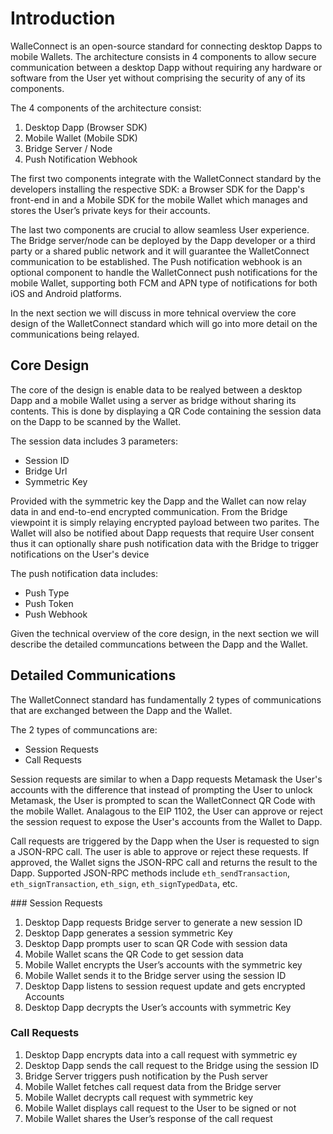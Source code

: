 # Introduction

WalleConnect is an open-source standard for connecting desktop Dapps to mobile Wallets. The architecture consists in 4 components to allow secure communication between a desktop Dapp without requiring any hardware or software from the User yet without comprising the security of any of its components.

The 4 components of the architecture consist:

1. Desktop Dapp (Browser SDK)
2. Mobile Wallet (Mobile SDK)
3. Bridge Server / Node
4. Push Notification Webhook

The first two components integrate with the WalletConnect standard by the developers installing the respective SDK: a Browser SDK for the Dapp's front-end in and a Mobile SDK for the mobile Wallet which manages and stores the User’s private keys for their accounts.

The last two components are crucial to allow seamless User experience. The Bridge server/node can be deployed by the Dapp developer or a third party or a shared public network and it will guarantee the WalletConnect communication to be established. The Push notification webhook is an optional component to handle the WalletConnect push notifications for the mobile Wallet, supporting both FCM and APN type of notifications for both iOS and Android platforms.

In the next section we will discuss in more tehnical overview the core design of the WalletConnect standard which will go into more detail on the communications being relayed.

## Core Design

The core of the design is enable data to be realyed between a desktop Dapp and a mobile Wallet using a server as bridge without sharing its contents. This is done by displaying a QR Code containing the session data on the Dapp to be scanned by the Wallet.

The session data includes 3 parameters:

- Session ID
- Bridge Url
- Symmetric Key

Provided with the symmetric key the Dapp and the Wallet can now relay data in and end-to-end encrypted communication. From the Bridge viewpoint it is simply relaying encrypted payload between two parites. The Wallet will also be notified about Dapp requests that require User consent thus it can optionally share push notification data with the Bridge to trigger notifications on the User's device

The push notification data includes:

- Push Type
- Push Token
- Push Webhook

Given the technical overview of the core design, in the next section we will describe the detailed communcations between the Dapp and the Wallet.

## Detailed Communications

The WalletConnect standard has fundamentally 2 types of communications that are exchanged between the Dapp and the Wallet.

The 2 types of communcations are:

- Session Requests
- Call Requests

Session requests are similar to when a Dapp requests Metamask the User's accounts with the difference that instead of prompting the User to unlock Metamask, the User is prompted to scan the WalletConnect QR Code with the mobile Wallet. Analagous to the EIP 1102, the User can approve or reject the session request to expose the User's accounts from the Wallet to Dapp.

Call requests are triggered by the Dapp when the User is requested to sign a JSON-RPC call. The user is able to approve or reject these requests. If approved, the Wallet signs the JSON-RPC call and returns the result to the Dapp. Supported JSON-RPC methods include `eth_sendTransaction`, `eth_signTransaction`, `eth_sign`, `eth_signTypedData`, etc.

### Session Requests

1. Desktop Dapp requests Bridge server to generate a new session ID
2. Desktop Dapp generates a session symmetric Key
3. Desktop Dapp prompts user to scan QR Code with session data
4. Mobile Wallet scans the QR Code to get session data
5. Mobile Wallet encrypts the User’s accounts with the symmetric key
6. Mobile Wallet sends it to the Bridge server using the session ID
7. Desktop Dapp listens to session request update and gets encrypted Accounts
8. Desktop Dapp decrypts the User’s accounts with symmetric Key

### Call Requests

1. Desktop Dapp encrypts data into a call request with symmetric ey
2. Desktop Dapp sends the call request to the Bridge using the session ID
3. Bridge Server triggers push notification by the Push server
4. Mobile Wallet fetches call request data from the Bridge server
5. Mobile Wallet decrypts call request with symmetric key
6. Mobile Wallet displays call request to the User to be signed or not
7. Mobile Wallet shares the User’s response of the call request
